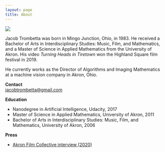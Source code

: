 ```yaml
---
layout: page
title: About
---
```

<div class="image">
 <img src="{{ site.github.url }}/assets/img/jt/jt_head_1.jpg">
</div>

Jacob Trombetta was born in Mingo Junction, Ohio, in 1983. He received a Bachelor
of Arts in Interdisciplinary Studies: Music, Film, and Mathematics, and a Master
of Science in Applied Mathematics from the University of Akron. His video *Turning
Heads in Tiretown* won the Highland Square film festival in 2019.

He currently works as the Director of Algorithms and Imaging Mathematics at a machine
vision company in Akron, Ohio.

**Contact**  
[jacobtrombetta@gmail.com](mailto:jacobtrombetta@gmail.com)

**Education**
* Nanodegree in Artificial Intelligence, Udacity, 2017
* Master of Science in Applied Mathematics, University of Akron, 2011
* Bachelor of Arts in Interdisciplinary Studies: Music, Film, and Mathematics, University of Akron, 2006

**Press**  
* [Akron Film Collective interview (2020)](https://www.akronfilmcollective.com/news/jacob-trombetta)
